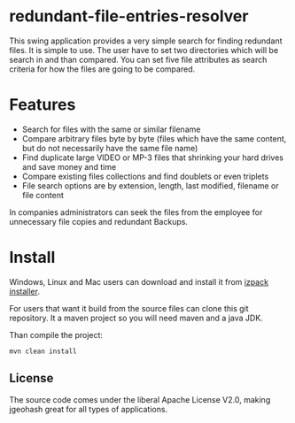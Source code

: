 # redundant-file-entries-resolver

This swing application provides a very simple search for finding
redundant files. It is simple to use. The user have to set two
directories which will be search in and than compared. You can set five file attributes as search criteria for how
the files are going to be compared.

# Features

- Search for files with the same or similar filename
- Compare arbitrary files byte by byte (files which have the same content, but do not necessarily have the same file name) 
- Find duplicate large VIDEO or MP-3 files that shrinking your hard drives and save money and time
- Compare existing files collections and find doublets or even triplets
- File search options are by extension, length, last modified, filename or file content

In companies administrators can seek the files from the employee for unnecessary file copies and redundant Backups.

# Install

Windows, Linux and Mac users can download and install it from [izpack installer](https://sourceforge.net/projects/findsamefiles/files/latest/download).

For users that want it build from the source files can clone this git repository. It a maven project so you will need maven and a java JDK.

Than compile the project:

```
mvn clean install
```

## License

The source code comes under the liberal Apache License V2.0, making jgeohash great for all types of applications.


